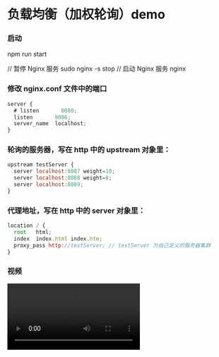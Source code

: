 # 负载均衡（加权轮询）demo

### 启动
npm run start

// 暂停 Nginx 服务
sudo nginx -s stop
// 启动 Nginx 服务
nginx

### 修改 nginx.conf 文件中的端口
```js
server {
  # listen       8080;
  listen       8086;
  server_name  localhost;
}
```
### 轮询的服务器，写在 http 中的 upstream 对象里：
```js
upstream testServer {
  server localhost:8087 weight=10;
  server localhost:8088 weight=8;
  server localhost:8089;
}
```
### 代理地址，写在 http 中的 server 对象里：
```js
location / {
  root   html;
  index  index.html index.htm;
  proxy_pass http://testServer; // testServer 为自己定义的服务器集群
}
```
### 视频
<video controls>
  <source src="/demo.mp4" type="video/mp4">
</video>
